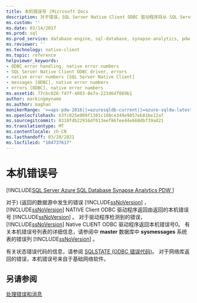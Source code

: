 ```yaml
---
title: 本机错误号 |Microsoft Docs
description: 对于错误，SQL Server Native Client ODBC 驱动程序将从 SQL Server 或（针对驱动程序检测到的错误）返回本机错误号。
ms.custom: ''
ms.date: 03/14/2017
ms.prod: sql
ms.prod_service: database-engine, sql-database, synapse-analytics, pdw
ms.reviewer: ''
ms.technology: native-client
ms.topic: reference
helpviewer_keywords:
- ODBC error handling, native error numbers
- SQL Server Native Client ODBC driver, errors
- native error numbers [SQL Server Native Client]
- messages [ODBC], native error numbers
- errors [ODBC], native error numbers
ms.assetid: 77cbc826-f47f-4803-8e7a-223d6df069b1
author: markingmyname
ms.author: maghan
monikerRange: '>=aps-pdw-2016||=azuresqldb-current||=azure-sqldw-latest||>=sql-server-2016||>=sql-server-linux-2017||=azuresqldb-mi-current'
ms.openlocfilehash: b3fc025e009f1301c108ce349e9857eb81be12af
ms.sourcegitcommit: 0310fdb22916df013eef86fee44e660dbf39ad21
ms.translationtype: MT
ms.contentlocale: zh-CN
ms.lasthandoff: 03/20/2021
ms.locfileid: "104737617"
---
```

# <a name="native-error-numbers"></a>本机错误号
[!INCLUDE[SQL Server Azure SQL Database Synapse Analytics PDW ](../../includes/applies-to-version/sql-asdb-asdbmi-asa-pdw.md)]

  对于)  (返回的数据源中发生的错误 [!INCLUDE[ssNoVersion](../../includes/ssnoversion-md.md)] ， [!INCLUDE[ssNoVersion](../../includes/ssnoversion-md.md)] NATIVE Client ODBC 驱动程序返回由返回的本机错误号 [!INCLUDE[ssNoVersion](../../includes/ssnoversion-md.md)] 。 对于驱动程序检测到的错误， [!INCLUDE[ssNoVersion](../../includes/ssnoversion-md.md)] Native CLIENT ODBC 驱动程序返回本机错误号0。 有关本机错误号列表的详细信息，请参阅中 **master** 数据库中 **sysmessages** 系统表的错误列 [!INCLUDE[ssNoVersion](../../includes/ssnoversion-md.md)] 。  
  
 有关状态错误代码的信息，请参阅 [SQLSTATE &#40;ODBC 错误代码&#41;](../../relational-databases/native-client-odbc-error-messages/sqlstate-odbc-error-codes.md)。 对于网络库返回的错误，本机错误号来自于基础网络软件。  
  
## <a name="see-also"></a>另请参阅  
 [处理错误和消息](../../relational-databases/native-client-odbc-error-messages/handling-errors-and-messages.md)  
  
  
